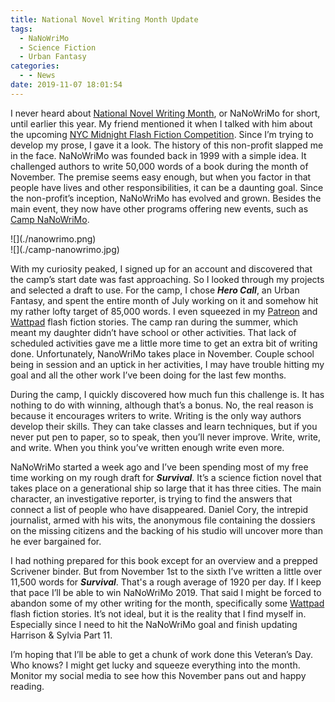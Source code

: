 ```yaml
---
title: National Novel Writing Month Update
tags:
  - NaNoWriMo
  - Science Fiction
  - Urban Fantasy
categories:
  - - News
date: 2019-11-07 18:01:54
---
```


I never heard about [National Novel Writing Month](https://www.nanowrimo.org/), or NaNoWriMo for short, until earlier this year. My friend mentioned it when I talked with him about the upcoming [NYC Midnight Flash Fiction Competition](http://www.nycmidnight.com/Competitions/FFC/Challenge.htm). Since I’m trying to develop my prose, I gave it a look. The history of this non-profit slapped me in the face. NaNoWriMo was founded back in 1999 with a simple idea. It challenged authors to write 50,000 words of a book during the month of November. The premise seems easy enough, but when you factor in that people have lives and other responsibilities, it can be a daunting goal. Since the non-profit’s inception, NaNoWriMo has evolved and grown. Besides the main event, they now have other programs offering new events, such as [Camp NaNoWriMo](https://campnanowrimo.org/).<!-- more -->

<div class="embedded-image-left">![](./nanowrimo.png)</div> <div class="embedded-image-right">![](./camp-nanowrimo.jpg)</div>

With my curiosity peaked, I signed up for an account and discovered that the camp’s start date was fast approaching. So I looked through my projects and selected a draft to use. For the camp, I chose ***Hero Call***, an Urban Fantasy, and spent the entire month of July working on it and somehow hit my rather lofty target of 85,000 words. I even squeezed in my [Patreon](https://www.patreon.com/stevenpmeehan) and [Wattpad](https://www.wattpad.com/user/StevenMeehan) flash fiction stories. The camp ran during the summer, which meant my daughter didn’t have school or other activities. That lack of scheduled activities gave me a little more time to get an extra bit of writing done. Unfortunately, NanoWriMo takes place in November. Couple school being in session and an uptick in her activities, I may have trouble hitting my goal and all the other work I’ve been doing for the last few months.

During the camp, I quickly discovered how much fun this challenge is. It has nothing to do with winning, although that’s a bonus. No, the real reason is because it encourages writers to write. Writing is the only way authors develop their skills. They can take classes and learn techniques, but if you never put pen to paper, so to speak, then you’ll never improve. Write, write, and write. When you think you’ve written enough write even more.

NaNoWriMo started a week ago and I’ve been spending most of my free time working on my rough draft for ***Survival***. It’s a science fiction novel that takes place on a generational ship so large that it has three cities. The main character, an investigative reporter, is trying to find the answers that connect a list of people who have disappeared. Daniel Cory, the intrepid journalist, armed with his wits, the anonymous file containing the dossiers on the missing citizens and the backing of his studio will uncover more than he ever bargained for. 

I had nothing prepared for this book except for an overview and a prepped Scrivener binder. But from November 1st to the sixth I’ve written a little over 11,500 words for ***Survival***. That's a rough average of 1920 per day. If I keep that pace I’ll be able to win NaNoWriMo 2019. That said I might be forced to abandon some of my other writing for the month, specifically some [Wattpad](https://www.wattpad.com/user/StevenMeehan) flash fiction stories. It’s not ideal, but it is the reality that I find myself in. Especially since I need to hit the NaNoWriMo goal and finish updating Harrison & Sylvia Part 11.

I’m hoping that I’ll be able to get a chunk of work done this Veteran’s Day. Who knows? I might get lucky and squeeze everything into the month. Monitor my social media to see how this November pans out and happy reading.